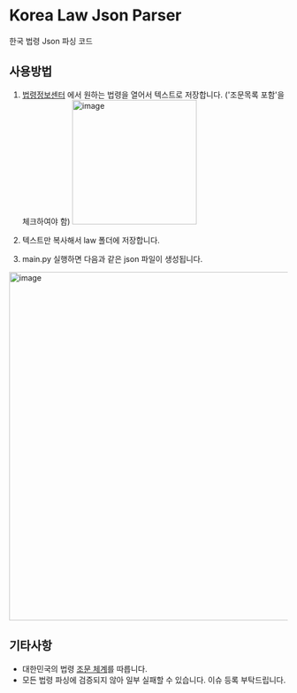 # Korea Law Json Parser
한국 법령 Json 파싱 코드

## 사용방법
1. [법령정보센터](https://www.law.go.kr/%EB%B2%95%EB%A0%B9) 에서 원하는 법령을 열어서 텍스트로 저장합니다. ('조문목록 포함'을 체크하여야 함)
    <img width="225" alt="image" src="https://user-images.githubusercontent.com/43233543/221195617-9f78a6f0-3612-4819-aa7b-9c24ae95fce6.png">

2. 텍스트만 복사해서 law 폴더에 저장합니다.
3. main.py 실행하면 다음과 같은 json 파일이 생성됩니다.

<img width="630" alt="image" src="https://user-images.githubusercontent.com/43233543/221196051-88cb44e6-eaec-430e-bcf7-9710262908b5.png">

## 기타사항

* 대한민국의 법령 [조문 체계](https://elaw.klri.re.kr/kor_service/lawsystem.do)를 따릅니다.
* 모든 법령 파싱에 검증되지 않아 일부 실패할 수 있습니다. 이슈 등록 부탁드립니다.
